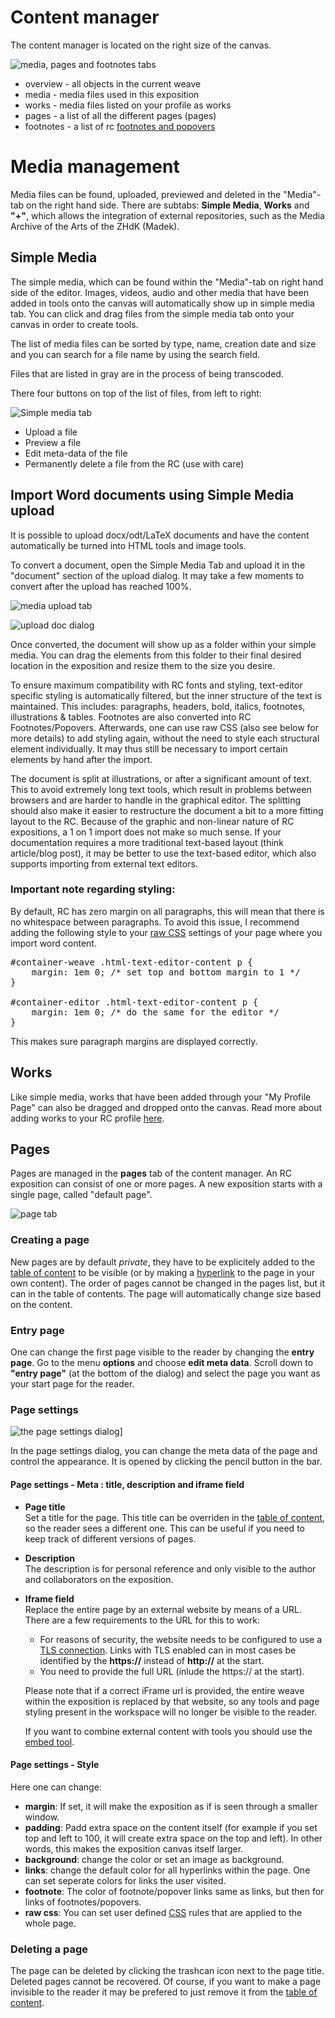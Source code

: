 # Content manager

The content manager is located on the right size of the canvas.

![media, pages and footnotes tabs](images/media_manage.png "media management")

* overview - all objects in the current weave
* media - media files used in this exposition 
* works - media files listed on your profile as works
* pages - a list of all the different pages (pages)
* footnotes - a list of rc [footnotes and popovers](#footnotes-and-popovers)

# Media management 

Media files can be found, uploaded, previewed and deleted in the
"Media"-tab on the right hand side. There are subtabs: __Simple Media__,
__Works__ and __"+"__, which allows the integration of external repositories,
such as the Media Archive of the Arts of the ZHdK (Madek).

## Simple Media 

The simple media, which can be found within the "Media"-tab on right
hand side of the editor. Images, videos, audio and other media that
have been added in tools onto the canvas will automatically show up in
simple media tab. You can click and drag files from the simple media
tab onto your canvas in order to create tools.

The list of media files can be sorted by type, name, creation date and
size and you can search for a file name by using the search field.

Files that are listed in gray are in the process of being transcoded.

There four buttons on top of the list of files, from left to right:

![Simple media tab](images/media_manage.png "image showing the simple media tab")

- Upload a file
- Preview a file
- Edit meta-data of the file
- Permanently delete a file from the RC (use with care)

## Import Word documents using Simple Media upload

It is possible to upload docx/odt/LaTeX documents and have the content automatically 
be turned into HTML tools and image tools. 

To convert a document, open the Simple Media Tab and upload it in the "document" section of the upload dialog. It may take a few moments to convert after the upload has reached 100%.

![media upload tab](images/media-upload-tab.png "image showing the media upload button")

![upload doc dialog](images/upload-doc-dialog.png "image showing the doc upload section")

Once converted, the document will show up as a folder within your simple media. 
You can drag the elements from this folder to their final desired location in the exposition and resize them to the size you desire.

To ensure maximum compatibility with RC fonts and styling, 
text-editor specific styling is automatically filtered, but the inner structure of the text is maintained.
This includes: paragraphs, headers, bold, italics, footnotes, illustrations & tables.
Footnotes are also converted into RC Footnotes/Popovers. Afterwards, one can use raw CSS (also see below for more details) to add styling again, without the need to style each structural element individually. It may thus still be necessary to import certain elements by hand after the import.

The document is split at illustrations, or after a significant amount of text. 
This to avoid extremely long text tools, which result in problems between browsers 
and are harder to handle in the graphical editor. The splitting should also make it easier to restructure the document a bit to a more fitting layout to the RC. Because of the graphic and non-linear nature of RC expositions, a 1 on 1 import does not make so much sense.
If your documentation requires a more traditional text-based layout (think article/blog post), it may be better to use the text-based editor,
which also supports importing from external text editors.

### Important note regarding styling:

By default, RC has zero margin on all paragraphs, this will mean that there is no whitespace between paragraphs. To avoid this issue,
I recommend adding the following style to your [raw CSS](#page-settings---style "link to page settings docs") settings of your page where you import word content. 

<pre>
#container-weave .html-text-editor-content p {
    margin: 1em 0; /* set top and bottom margin to 1 */ 
}

#container-editor .html-text-editor-content p {
    margin: 1em 0; /* do the same for the editor */
}
</pre>

This makes sure paragraph margins are displayed correctly.

## Works

Like simple media, works that have been added through your "My Profile Page" can also be dragged and dropped onto the canvas. Read more about adding works to your RC profile [here](#add-work).


## Pages

Pages are managed in the __pages__ tab of the content manager. An RC exposition can consist of one or more pages. A new exposition starts with a single page, called "default page".

![page tab](images/pages-tab-2018.png "image showing the page tab")

### Creating a page

New pages are by default *private*, they have to be explicitely added to the [table of content](#table-of-content "table of content") to be visible (or by making a [hyperlink](#hyperlinking) to the page in your own content). The order of pages cannot be changed in the pages list, but it can in the table of contents. The page will automatically change size based on the content.

### Entry page 

One can change the first page visible to the reader by changing the __entry page__. Go to the menu __options__ and choose __edit meta data__. Scroll down to __"entry page"__ (at the bottom of the dialog) and select the page you want as your start page for the reader. 
<!-- This should be in table of contents, it is completely out of place in meta-data -->

### Page settings

![the page settings dialog](images/pages-tab-2018.png "image showing the page settings")]

In the page settings dialog, you can change the meta data of the page and control the appearance.
It is opened by clicking the pencil button in the bar.

#### Page settings - Meta : title, description and iframe field

* __Page title__\
Set a title for the page. This title can be overriden in the [table of content](#table-of-content), so the reader sees a different one. This can be useful if you need to keep track of different versions of pages.

* __Description__\
The description is for personal reference and only visible to the author and collaborators on the exposition.

* __Iframe field__\
Replace the entire page by an external website by means of a URL.
There are a few requirements to the URL for this to work:

	* For reasons of security, the website needs to be configured to use a [TLS connection](https://en.wikipedia.org/wiki/HTTPS "https on wikipedia"). Links with TLS enabled can in most cases be identified by the __https://__ instead of __http://__ at the start.
	* You need to provide the full URL (inlude the https:// at the start).

	Please note that if a correct iFrame url is provided, the entire weave within the exposition is replaced by that website, so any tools and page styling present in the workspace will no longer be visible to the reader.

	If you want to combine external content with tools you should use the [embed tool](#embed-tool).

#### Page settings - Style

Here one can change:

* __margin__: If set, it will make the exposition as if is seen through a smaller window.
* __padding__: Padd extra space on the content itself (for example if you set top and left to 100, it will create extra space on the top and left). In other words, this makes the exposition canvas itself larger.
* __background__: change the color or set an image as background.
* __links__: change the default color for all hyperlinks within the page. One can set seperate colors for links the user visited.
* __footnote__: The color of footnote/popover links same as links, but then for links of footnotes/popovers.
* __raw css__: You can set user defined [CSS](https://www.w3schools.com/css/ "css tutorial") rules that are applied to the whole page.

### Deleting a page

The page can be deleted by clicking the trashcan icon next to the page title. Deleted pages cannot be recovered. Of course, if you want to make a page invisible to the reader it may be prefered to just remove it from the [table of content](#table-of-content "table of content").




